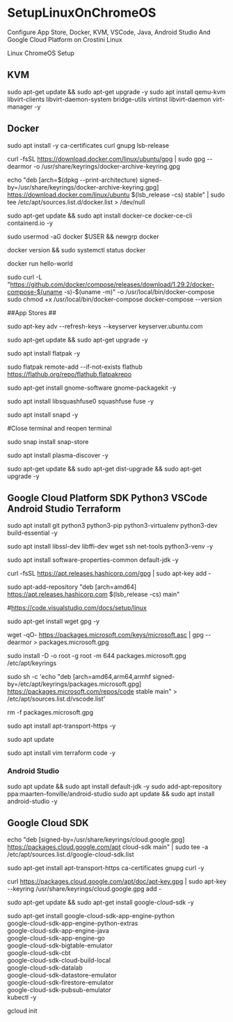# SetupLinuxOnChromeOS
Configure App Store, Docker, KVM, VSCode, Java, Android Studio And Google Cloud Platform on Crostini Linux

Linux ChromeOS Setup

## KVM ##
sudo apt-get update && sudo apt-get upgrade -y 
sudo apt install qemu-kvm libvirt-clients libvirt-daemon-system bridge-utils virtinst libvirt-daemon virt-manager -y

## Docker ##
sudo apt install -y ca-certificates curl gnupg lsb-release

curl -fsSL https://download.docker.com/linux/ubuntu/gpg | sudo gpg --dearmor -o /usr/share/keyrings/docker-archive-keyring.gpg

echo "deb [arch=$(dpkg --print-architecture) signed-by=/usr/share/keyrings/docker-archive-keyring.gpg] https://download.docker.com/linux/ubuntu $(lsb_release -cs) stable" | sudo tee /etc/apt/sources.list.d/docker.list > /dev/null

sudo apt-get update && sudo apt install docker-ce docker-ce-cli containerd.io -y

sudo usermod -aG docker $USER && newgrp docker

docker version && sudo systemctl status docker 

docker run hello-world

sudo curl -L "https://github.com/docker/compose/releases/download/1.29.2/docker-compose-$(uname -s)-$(uname -m)" -o /usr/local/bin/docker-compose
sudo chmod +x /usr/local/bin/docker-compose
docker-compose --version

##App Stores ##

sudo apt-key adv --refresh-keys --keyserver keyserver.ubuntu.com


sudo apt-get update && sudo apt-get upgrade -y

sudo apt install flatpak -y

sudo flatpak remote-add --if-not-exists flathub https://flathub.org/repo/flathub.flatpakrepo

sudo apt-get install gnome-software gnome-packagekit -y

sudo apt install libsquashfuse0 squashfuse fuse -y

sudo apt install snapd -y

#Close terminal and reopen terminal 

sudo snap install snap-store

sudo apt install plasma-discover -y

sudo apt-get update && sudo apt-get dist-upgrade && sudo apt-get upgrade -y


## Google Cloud Platform SDK Python3 VSCode Android Studio Terraform ##

sudo apt install git python3 python3-pip python3-virtualenv python3-dev build-essential -y

sudo apt install libssl-dev libffi-dev wget ssh net-tools python3-venv -y

sudo apt install software-properties-common default-jdk -y

curl -fsSL https://apt.releases.hashicorp.com/gpg | sudo apt-key add -

sudo apt-add-repository "deb [arch=amd64] https://apt.releases.hashicorp.com $(lsb_release -cs) main"

#https://code.visualstudio.com/docs/setup/linux

sudo apt-get install wget gpg -y

wget -qO- https://packages.microsoft.com/keys/microsoft.asc | gpg --dearmor > packages.microsoft.gpg

sudo install -D -o root -g root -m 644 packages.microsoft.gpg /etc/apt/keyrings

sudo sh -c 'echo "deb [arch=amd64,arm64,armhf signed-by=/etc/apt/keyrings/packages.microsoft.gpg] https://packages.microsoft.com/repos/code stable main" > /etc/apt/sources.list.d/vscode.list'

rm -f packages.microsoft.gpg

sudo apt install apt-transport-https -y

sudo apt update

sudo apt install vim terraform code -y

### Android Studio

sudo apt update && sudo apt install default-jdk -y
sudo add-apt-repository ppa:maarten-fonville/android-studio
sudo apt update && sudo apt install android-studio -y

## Google Cloud SDK

echo "deb [signed-by=/usr/share/keyrings/cloud.google.gpg] https://packages.cloud.google.com/apt cloud-sdk main" | sudo tee -a /etc/apt/sources.list.d/google-cloud-sdk.list

sudo apt-get install apt-transport-https ca-certificates gnupg curl -y

curl https://packages.cloud.google.com/apt/doc/apt-key.gpg | sudo apt-key --keyring /usr/share/keyrings/cloud.google.gpg add -

sudo apt-get update && sudo apt-get install google-cloud-sdk -y

sudo apt-get install google-cloud-sdk-app-engine-python \
google-cloud-sdk-app-engine-python-extras \
google-cloud-sdk-app-engine-java \
google-cloud-sdk-app-engine-go  \
google-cloud-sdk-bigtable-emulator  \
google-cloud-sdk-cbt  \
google-cloud-sdk-cloud-build-local \
google-cloud-sdk-datalab \
google-cloud-sdk-datastore-emulator \
google-cloud-sdk-firestore-emulator \
google-cloud-sdk-pubsub-emulator  \
kubectl -y

gcloud init








